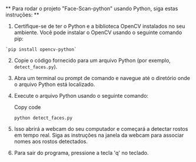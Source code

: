
**   Para rodar o projeto "Face-Scan-python" usando Python, siga estas instruções: **    
    
  1.  Certifique-se de ter o Python e a biblioteca OpenCV instalados no seu ambiente. Você pode instalar o OpenCV usando o seguinte comando pip:
     
    `pip install opencv-python` 
    
2.  Copie o código fornecido para um arquivo Python (por exemplo, `detect_faces.py`).
    
3.  Abra um terminal ou prompt de comando e navegue até o diretório onde o arquivo Python está localizado.
    
4.  Execute o arquivo Python usando o seguinte comando:
    
    Copy code
    
    `python detect_faces.py` 
    
5.  Isso abrirá a webcam do seu computador e começará a detectar rostos em tempo real. Siga as instruções na janela da webcam para associar nomes aos rostos detectados.
    
6.  Para sair do programa, pressione a tecla 'q' no teclado.
